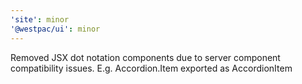 ```yaml
---
'site': minor
'@westpac/ui': minor
---
```


Removed JSX dot notation components due to server component compatibility issues. E.g. Accordion.Item exported as AccordionItem
